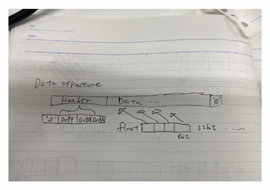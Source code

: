![ZU](https://github.com/Arsenic25/Module/blob/master/Independent%20algorithm/UART-manager/res/img.jpg)